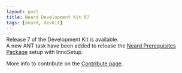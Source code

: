 ```yaml
---
layout: post
title: Neard Development Kit R7
tags: [neard, devkit]
---
```


Release 7 of the Development Kit is available.<br />
A new ANT task have been added to release the [Neard Prerequisites Package](https://github.com/neard/prerequisites) setup with InnoSetup.

More info to contribute on the [Contribute page](/doc/contribute).